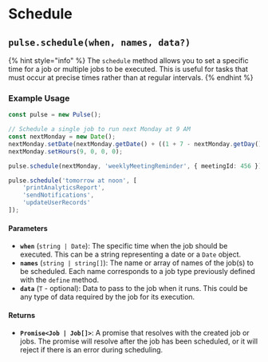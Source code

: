 # Schedule



## `pulse.schedule(when, names, data?)`

{% hint style="info" %}
The `schedule` method allows you to set a specific time for a job or multiple jobs to be executed. This is useful for tasks that must occur at precise times rather than at regular intervals.
{% endhint %}

### Example Usage

```typescript
const pulse = new Pulse();

// Schedule a single job to run next Monday at 9 AM
const nextMonday = new Date();
nextMonday.setDate(nextMonday.getDate() + ((1 + 7 - nextMonday.getDay()) % 7 || 7));
nextMonday.setHours(9, 0, 0, 0);

pulse.schedule(nextMonday, 'weeklyMeetingReminder', { meetingId: 456 });

pulse.schedule('tomorrow at noon', [
	'printAnalyticsReport',
	'sendNotifications',
	'updateUserRecords'
]);
```



#### Parameters

* **`when`** (`string | Date`): The specific time when the job should be executed. This can be a string representing a date or a `Date` object.
* **`names`** (`string | string[]`): The name or array of names of the job(s) to be scheduled. Each name corresponds to a job type previously defined with the `define` method.
* **`data`** (`T` - optional): Data to pass to the job when it runs. This could be any type of data required by the job for its execution.

#### Returns

* **`Promise<Job | Job[]>`**: A promise that resolves with the created job or jobs. The promise will resolve after the job has been scheduled, or it will reject if there is an error during scheduling.




